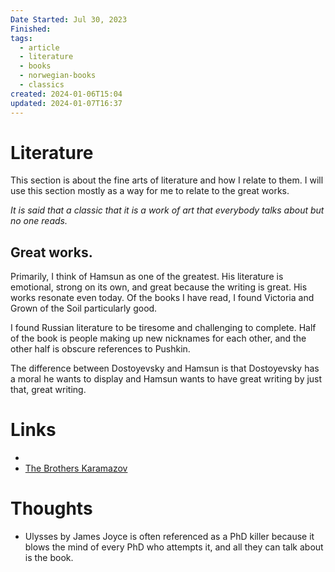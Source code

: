 ```yaml
---
Date Started: Jul 30, 2023
Finished: 
tags:
  - article
  - literature
  - books
  - norwegian-books
  - classics
created: 2024-01-06T15:04
updated: 2024-01-07T16:37
---
```



# Literature
This section is about the fine arts of literature and how I relate to them. I will use this section mostly as a way for me to relate to the great works. 

*It is said that a classic that it is a work of art that everybody talks about but no one reads.* 



## Great works. 

Primarily, I think of Hamsun as one of the greatest. His literature is emotional, strong on its own, and great because the writing is great. His works resonate even today.  Of the books I have read, I found Victoria and Grown of the Soil particularly good. 


I found Russian literature to be tiresome and challenging to complete.  Half of the book is people making up new nicknames for each other, and the other half is obscure references to Pushkin. 


The difference between Dostoyevsky and Hamsun is that Dostoyevsky has a moral he wants to display and Hamsun wants to have great writing by just that, great writing. 



# Links
- 
- [The Brothers Karamazov](../Book%20Reviews/The%20Brothers%20Karamazov.md) 

# Thoughts 
- Ulysses by James Joyce is often referenced as a PhD killer because it blows the mind of every PhD who attempts it, and all they can talk about is the book. 


